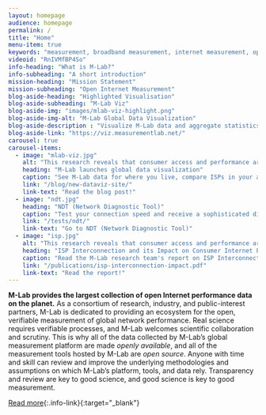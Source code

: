 ```yaml
---
layout: homepage
audience: homepage
permalink: /
title: "Home"
menu-item: true
keywords: "measurement, broadband measurement, internet measurement, open data, open science, performance test, speed test, throughput measurement"
videoid: "RnIVMfBP4So"
info-heading: "What is M-Lab?"
info-subheading: "A short introduction"
mission-heading: "Mission Statement"
mission-subheading: "Open Internet Measurement"
blog-aside-heading: "Highlighted Visualisation"
blog-aside-subheading: "M-Lab Viz"
blog-aside-img: "images/mlab-viz-highlight.png"
blog-aside-img-alt: "M-Lab Global Data Visualization"
blog-aside-description : "Visualize M-Lab data and aggregate statistics from cities around the world."
blog-aside-link: "https://viz.measurementlab.net/"
carousel: true
carousel-items:
  - image: "mlab-viz.jpg"
    alt: "This research reveals that consumer access and performance are directly affected by the business relationships between interconnecting Internet Service Providers (ISPs)."
    heading: "M-Lab launches global data visualization"
    caption: "See M-Lab data for where you live, compare ISPs in your area, or compare ISPs across locations in M-Lab's new global data visualization."
    link: "/blog/new-dataviz-site/"
    link-text: "Read the blog post!"
  - image: "ndt.jpg"
    heading: "NDT (Network Diagnostic Tool)"
    caption: "Test your connection speed and receive a sophisticated diagnosis of problems limiting performance."
    link: "/tests/ndt/"
    link-text: "Go to NDT (Network Diagnostic Tool)"
  - image: "isp.jpg"
    alt: "This research reveals that consumer access and performance are directly affected by the business relationships between interconnecting Internet Service Providers (ISPs)."
    heading: "ISP Interconnection and its Impact on Consumer Internet Performance"
    caption: "Read the M-Lab research team's report on ISP Interconnection pointing to consumer harm."
    link: "/publications/isp-interconnection-impact.pdf"
    link-text: "Read the report!"
---
```


**M-Lab provides the largest collection of open Internet performance data on the planet.** As a consortium of research, industry, and public-interest partners, M-Lab is dedicated to providing an ecosystem for the open, verifiable measurement of global network performance. Real science requires verifiable processes, and M-Lab welcomes scientific collaboration and scrutiny. This is why all of the data collected by M-Lab’s global measurement platform are made _openly available_, and all of the measurement tools hosted by M-Lab are _open source_. Anyone with time and skill can review and improve the underlying methodologies and assumptions on which M-Lab’s platform, tools, and data rely. Transparency and review are key to good science, and good science is key to good measurement.

[Read more](/about/){:.info-link}{:target="_blank"}